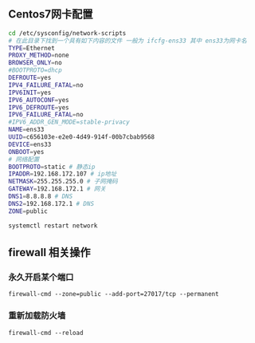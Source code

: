 ## Centos7网卡配置

```bash
cd /etc/sysconfig/network-scripts
# 在此目录下找到一个具有如下内容的文件 一般为 ifcfg-ens33 其中 ens33为网卡名
TYPE=Ethernet
PROXY_METHOD=none
BROWSER_ONLY=no
#BOOTPROTO=dhcp
DEFROUTE=yes
IPV4_FAILURE_FATAL=no
IPV6INIT=yes
IPV6_AUTOCONF=yes
IPV6_DEFROUTE=yes
IPV6_FAILURE_FATAL=no
#IPV6_ADDR_GEN_MODE=stable-privacy
NAME=ens33
UUID=c656103e-e2e0-4d49-914f-00b7cbab9568
DEVICE=ens33
ONBOOT=yes
# 网络配置
BOOTPROTO=static # 静态ip
IPADDR=192.168.172.107 # ip地址
NETMASK=255.255.255.0 # 子网掩码
GATEWAY=192.168.172.1 # 网关
DNS1=8.8.8.8 # DNS
DNS2=192.168.172.1 # DNS
ZONE=public
```

```bash
systemctl restart network
```


## firewall 相关操作

### 永久开启某个端口

```shell
firewall-cmd --zone=public --add-port=27017/tcp --permanent
```

### 重新加载防火墙

```shell
firewall-cmd --reload
```

